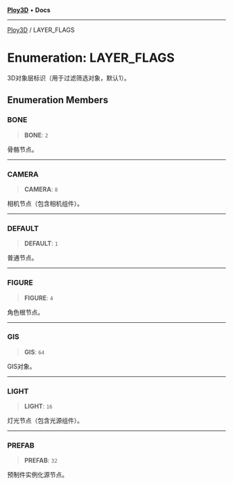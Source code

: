 [**Ploy3D**](../README.md) • **Docs**

***

[Ploy3D](../README.md) / LAYER\_FLAGS

# Enumeration: LAYER\_FLAGS

3D对象层标识（用于过滤筛选对象，默认1）。

## Enumeration Members

### BONE

> **BONE**: `2`

骨骼节点。

***

### CAMERA

> **CAMERA**: `8`

相机节点（包含相机组件）。

***

### DEFAULT

> **DEFAULT**: `1`

普通节点。

***

### FIGURE

> **FIGURE**: `4`

角色根节点。

***

### GIS

> **GIS**: `64`

GIS对象。

***

### LIGHT

> **LIGHT**: `16`

灯光节点（包含光源组件）。

***

### PREFAB

> **PREFAB**: `32`

预制件实例化源节点。
